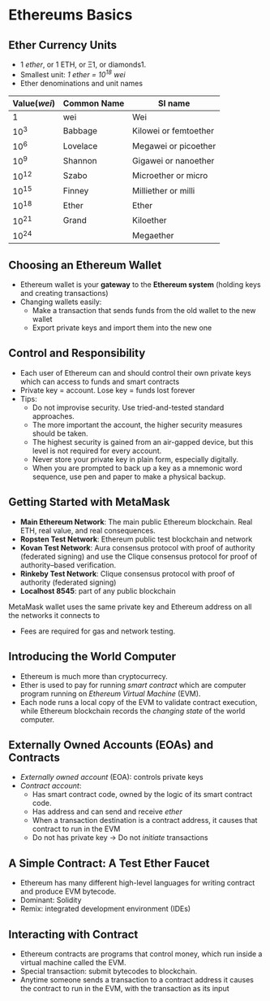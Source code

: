 # **Ethereums Basics**
## **Ether Currency Units**
- 1 *ether*, or 1 ETH, or Ξ1, or diamonds1.
- Smallest unit: *1 ether = 10<sup>18</sup> wei*
- Ether denominations and unit names

|Value(_wei_)|Common Name|SI name|
|-|-|-|
|1|wei|Wei|
|10<sup>3</sup>|Babbage|Kilowei or femtoether|
|10<sup>6</sup>|Lovelace|Megawei or picoether|
|10<sup>9</sup>|Shannon|Gigawei or nanoether|
|10<sup>12</sup>|Szabo|Microether or micro|
|10<sup>15</sup>|Finney|Milliether or milli|
|10<sup>18</sup>|Ether|Ether|
|10<sup>21</sup>|Grand|Kiloether|
|10<sup>24</sup>||Megaether|
## **Choosing an Ethereum Wallet**
- Ethereum wallet is your **gateway** to the **Ethereum system** (holding keys and creating transactions)
- Changing wallets easily: 
  - Make a transaction that sends funds from the old wallet to the new wallet
  - Export private keys and import them into the new one

## **Control and Responsibility**
- Each user of Ethereum can and should control their own private keys which can access to funds and smart contracts
- Private key = account. Lose key = funds lost forever
- Tips:
  - Do not improvise security. Use tried-and-tested standard approaches.
  - The more important the account, the higher security measures should be taken.
  - The highest security is gained from an air-gapped device, but this level is not required for every account.
  - Never store your private key in plain form, especially digitally.
  - When you are prompted to back up a key as a mnemonic word sequence, use pen and paper to make a physical backup.
## **Getting Started with MetaMask**
- **Main Ethereum Network**: The main public Ethereum blockchain. Real ETH, real value, and real consequences.
- **Ropsten Test Network**: Ethereum public test blockchain and network
- **Kovan Test Network**: Aura consensus protocol with proof of authority (federated signing) and use the Clique consensus protocol for proof of authority–based verification.
- **Rinkeby Test Network**: Clique consensus protocol with proof of authority (federated signing)
- **Localhost 8545**: part of any public blockchain

MetaMask wallet uses the same private key and Ethereum address on all the networks it connects to
- Fees are required for gas and network testing.
## **Introducing the World Computer**
- Ethereum is much more than cryptocurrecy.
- Ether is used to pay for running _smart contract_ which are computer program running on *Ethereum Virtual Machine* (EVM).
- Each node runs a local copy of the EVM to validate contract execution, while Ethereum blockchain records the _changing state_  of the world computer.

## **Externally Owned Accounts (EOAs) and Contracts**
- *Externally owned account* (EOA): controls private keys
- *Contract account*: 
  - Has smart contract code, owned by the logic of its smart contract code.
  - Has address and can send and receive _ether_
  - When a transaction destination is a contract address, it causes that contract to run in the EVM
  - Do not has private key &#8594; Do not _initiate_ transactions
## **A Simple Contract: A Test Ether Faucet**
- Ethereum has many different high-level languages for writing contract and produce EVM bytecode.
- Dominant: Solidity
- Remix: integrated development environment (IDEs)
## **Interacting with Contract**
- Ethereum contracts are programs that control money, which run inside a virtual machine called the EVM.
- Special transaction: submit bytecodes to blockchain.
- Anytime someone sends a transaction to a contract address it causes the contract to run in the EVM, with the transaction as its input